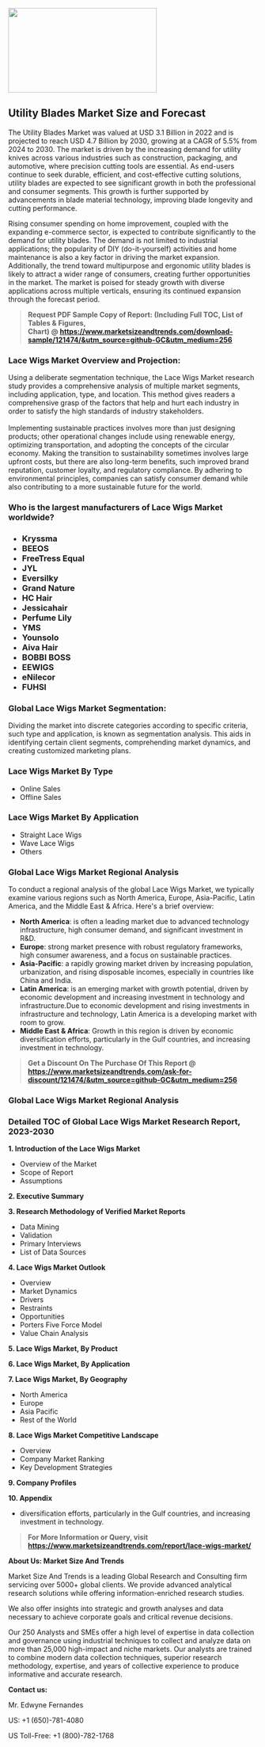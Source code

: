 <p><img class="alignnone size-medium wp-image-20088" src="https://ffe5etoiles.com/wp-content/uploads/2024/12/MST1-300x171.png" alt="" width="300" height="171" /></p><h2>Utility Blades Market Size and Forecast</h2><p>The Utility Blades Market was valued at USD 3.1 Billion in 2022 and is projected to reach USD 4.7 Billion by 2030, growing at a CAGR of 5.5% from 2024 to 2030. The market is driven by the increasing demand for utility knives across various industries such as construction, packaging, and automotive, where precision cutting tools are essential. As end-users continue to seek durable, efficient, and cost-effective cutting solutions, utility blades are expected to see significant growth in both the professional and consumer segments. This growth is further supported by advancements in blade material technology, improving blade longevity and cutting performance.</p><p>Rising consumer spending on home improvement, coupled with the expanding e-commerce sector, is expected to contribute significantly to the demand for utility blades. The demand is not limited to industrial applications; the popularity of DIY (do-it-yourself) activities and home maintenance is also a key factor in driving the market expansion. Additionally, the trend toward multipurpose and ergonomic utility blades is likely to attract a wider range of consumers, creating further opportunities in the market. The market is poised for steady growth with diverse applications across multiple verticals, ensuring its continued expansion through the forecast period.</p></p><blockquote id="" class=""><strong>Request PDF Sample Copy of Report: (Including Full TOC, List of Tables &amp; Figures, Chart)&nbsp;@&nbsp;<strong><a href="https://www.marketsizeandtrends.com/download-sample/121474/&utm_source=github-GC&utm_medium=256" target="_blank">https://www.marketsizeandtrends.com/download-sample/121474/&utm_source=github-GC&utm_medium=256</a></strong></strong></blockquote><h3 id="" class="">Lace Wigs Market&nbsp;Overview and Projection:</h3><p id="" class="">Using a deliberate segmentation technique, the Lace Wigs Market research study provides a comprehensive analysis of multiple market segments, including application, type, and location. This method gives readers a comprehensive grasp of the factors that help and hurt each industry in order to satisfy the high standards of industry stakeholders. <br /> <br />Implementing sustainable practices involves more than just designing products; other operational changes include using renewable energy, optimizing transportation, and adopting the concepts of the circular economy. Making the transition to sustainability sometimes involves large upfront costs, but there are also long-term benefits, such improved brand reputation, customer loyalty, and regulatory compliance. By adhering to environmental principles, companies can satisfy consumer demand while also contributing to a more sustainable future for the world.</p><h3 id="" class="">Who is the largest manufacturers of&nbsp;Lace Wigs Market worldwide?</h3><h3 class=""><p><ul><li>Kryssma </li><li> BEEOS </li><li> FreeTress Equal </li><li> JYL </li><li> Eversilky </li><li> Grand Nature </li><li> HC Hair </li><li> Jessicahair </li><li> Perfume Lily </li><li> YMS </li><li> Younsolo </li><li> Aiva Hair </li><li> BOBBI BOSS </li><li> EEWIGS </li><li> eNilecor </li><li> FUHSI</li></ul></p></h3><h3 id="" class="">Global&nbsp;Lace Wigs Market Segmentation:</h3><p id="" class="">Dividing the market into discrete categories according to specific criteria, such type and application, is known as segmentation analysis. This aids in identifying certain client segments, comprehending market dynamics, and creating customized marketing plans.</p><h3 id="" class="">Lace Wigs Market&nbsp;By Type</h3><p><p><ul><li>Online Sales </li><li> Offline Sales</p></li></ul></p></p><h3 id="" class="">Lace Wigs Market&nbsp;By Application</h3><p class=""><p><ul><li>Straight Lace Wigs </li><li> Wave Lace Wigs </li><li> Others</li></ul></p></p><h3 id="" class="">Global Lace Wigs Market Regional Analysis</h3><p id="" class="">To conduct a regional analysis of the global Lace Wigs Market, we typically examine various regions such as North America, Europe, Asia-Pacific, Latin America, and the Middle East &amp; Africa. Here's a brief overview:</p><ul><li><strong>North America</strong>: is often a leading market due to advanced technology infrastructure, high consumer demand, and significant investment in R&amp;D.</li><li><strong>Europe</strong>: strong market presence with robust regulatory frameworks, high consumer awareness, and a focus on sustainable practices.</li><li><strong>Asia-Pacific</strong>: a rapidly growing market driven by increasing population, urbanization, and rising disposable incomes, especially in countries like China and India.</li><li><strong>Latin America</strong>: is an emerging market with growth potential, driven by economic development and increasing investment in technology and infrastructure.Due to economic development and rising investments in infrastructure and technology, Latin America is a developing market with room to grow.</li><li><strong>Middle East &amp; Africa</strong>: Growth in this region is driven by economic diversification efforts, particularly in the Gulf countries, and increasing investment in technology.</li></ul><blockquote id="" class=""><strong>Get a Discount On The Purchase Of This Report @ <strong><a href="https://www.marketsizeandtrends.com/ask-for-discount/121474/&utm_source=github-GC&utm_medium=256" target="_blank">https://www.marketsizeandtrends.com/ask-for-discount/121474/&utm_source=github-GC&utm_medium=256</a></strong></strong></blockquote><h3 id="" class="">Global Lace Wigs Market Regional Analysis</h3><h3 id="" class="">Detailed TOC of Global Lace Wigs Market Research Report, 2023-2030</h3><p id="" class=""><strong>1. Introduction of the Lace Wigs Market</strong></p><ul><li>Overview of the Market</li><li>Scope of Report</li><li>Assumptions</li></ul><p id="" class=""><strong>2. Executive Summary</strong></p><p id="" class=""><strong>3. Research Methodology of Verified Market Reports</strong></p><ul><li>Data Mining</li><li>Validation</li><li>Primary Interviews</li><li>List of Data Sources</li></ul><p id="" class=""><strong>4. Lace Wigs Market Outlook</strong></p><ul><li>Overview</li><li>Market Dynamics</li><li>Drivers</li><li>Restraints</li><li>Opportunities</li><li>Porters Five Force Model</li><li>Value Chain Analysis</li></ul><p id="" class=""><strong>5. Lace Wigs Market, By Product</strong></p><p id="" class=""><strong>6. Lace Wigs Market, By Application</strong></p><p id="" class=""><strong>7. Lace Wigs Market, By Geography</strong></p><ul><li>North America</li><li>Europe</li><li>Asia Pacific</li><li>Rest of the World</li></ul><p id="" class=""><strong>8. Lace Wigs Market Competitive Landscape</strong></p><ul><li>Overview</li><li>Company Market Ranking</li><li>Key Development Strategies</li></ul><p id="" class=""><strong>9. Company Profiles</strong></p><p id="" class=""><strong>10. Appendix</strong></p><ul><li>diversification efforts, particularly in the Gulf countries, and increasing investment in technology.</li></ul><blockquote id="" class=""><strong>For More Information or Query, visit <strong><strong><a href="https://www.marketsizeandtrends.com/report/lace-wigs-market/" target="_blank">https://www.marketsizeandtrends.com/report/lace-wigs-market/</a></strong></strong></strong></blockquote><p id="" class=""><strong>About Us: Market Size And Trends</strong></p><p id="" class="">Market Size And Trends is a leading Global Research and Consulting firm servicing over 5000+ global clients. We provide advanced analytical research solutions while offering information-enriched research studies.</p><p id="" class="">We also offer insights into strategic and growth analyses and data necessary to achieve corporate goals and critical revenue decisions.</p><p id="" class="">Our 250 Analysts and SMEs offer a high level of expertise in data collection and governance using industrial techniques to collect and analyze data on more than 25,000 high-impact and niche markets. Our analysts are trained to combine modern data collection techniques, superior research methodology, expertise, and years of collective experience to produce informative and accurate research.</p><p id="" class=""><strong>Contact us:</strong></p><p id="" class="">Mr. Edwyne Fernandes</p><p id="" class="">US: +1 (650)-781-4080</p><p id="" class="">US Toll-Free: +1 (800)-782-1768</p>
